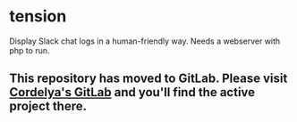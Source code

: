 # tension
Display Slack chat logs in a human-friendly way. Needs a webserver with php to run.

## This repository has moved to GitLab. Please visit [Cordelya's GitLab](https://gitlab.com/cordelya) and you'll find the active project there.
